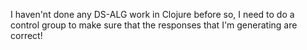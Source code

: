 

I haven'nt done any DS-ALG work in Clojure before so, I need to do a control group
to make sure that the responses that I'm generating are correct!
